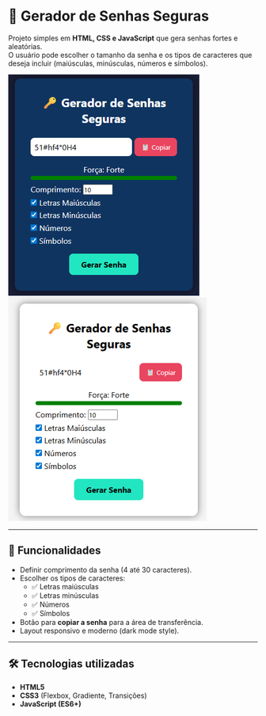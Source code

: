 # 🔑 Gerador de Senhas Seguras

Projeto simples em **HTML, CSS e JavaScript** que gera senhas fortes e aleatórias.  
O usuário pode escolher o tamanho da senha e os tipos de caracteres que deseja incluir (maiúsculas, minúsculas, números e símbolos).  

![preview](./preview_dark.png)
![preview](./preview_light.png)

---

## 🚀 Funcionalidades
- Definir comprimento da senha (4 até 30 caracteres).
- Escolher os tipos de caracteres:
  - ✅ Letras maiúsculas
  - ✅ Letras minúsculas
  - ✅ Números
  - ✅ Símbolos
- Botão para **copiar a senha** para a área de transferência.
- Layout responsivo e moderno (dark mode style).

---

## 🛠️ Tecnologias utilizadas
- **HTML5**
- **CSS3** (Flexbox, Gradiente, Transições)
- **JavaScript (ES6+)**